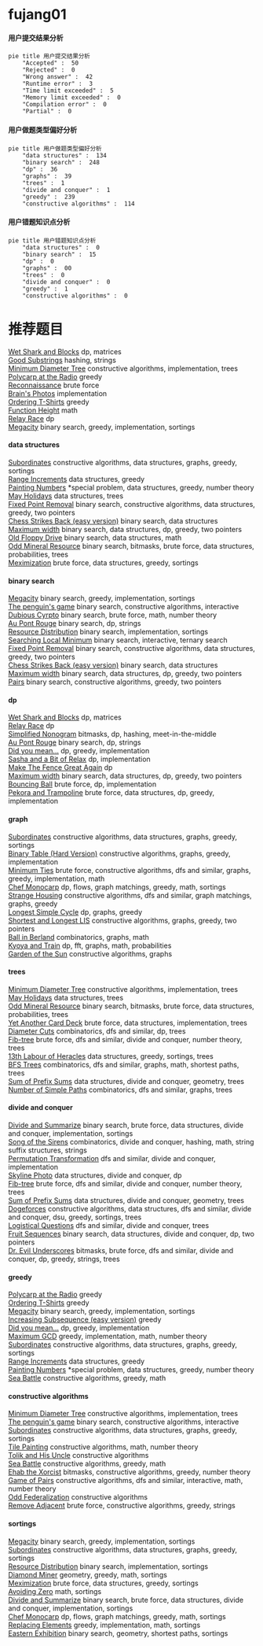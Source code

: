 # fujang01
<!-- tabs:start -->
#### **用户提交结果分析**

```mermaid
pie title 用户提交结果分析
    "Accepted" :  50
    "Rejected" :  0
    "Wrong answer" :  42
    "Runtime error" :  3
    "Time limit exceeded" :  5
    "Memory limit exceeded" :  0
    "Compilation error" :  0
    "Partial" :  0
```
#### **用户做题类型偏好分析**

```mermaid
pie title 用户做题类型偏好分析
    "data structures" :  134
    "binary search" :  248
    "dp" :  36
    "graphs" :  39
    "trees" :  1
    "divide and conquer" :  1
    "greedy" :  239
    "constructive algorithms" :  114
```
#### **用户错题知识点分析**

```mermaid
pie title 用户错题知识点分析
    "data structures" :  0
    "binary search" :  15
    "dp" :  0
    "graphs" :  00
    "trees" :  0
    "divide and conquer" :  0
    "greedy" :  1
    "constructive algorithms" :  0
```
<!-- tabs:end -->
# 推荐题目
[Wet Shark and Blocks](http://codeforces.com/problemset/problem/621/E)		dp,
                        matrices		  
[Good Substrings](http://codeforces.com/problemset/problem/316/G1)		hashing,
                        strings		  
[Minimum Diameter Tree](https://codeforces.com/contest/1086/problem/B)		constructive algorithms,
                        implementation,
                        trees		  
[Polycarp at the Radio](http://codeforces.com/problemset/problem/723/C)		greedy		  
[Reconnaissance](http://codeforces.com/problemset/problem/32/A)		brute force		  
[Brain's Photos](http://codeforces.com/problemset/problem/707/A)		implementation		  
[Ordering T-Shirts](http://codeforces.com/problemset/problem/859/F)		greedy		  
[Function Height](http://codeforces.com/problemset/problem/1036/A)		math		  
[Relay Race](http://codeforces.com/problemset/problem/213/C)		dp		  
[Megacity](http://codeforces.com/problemset/problem/424/B)		binary search,
                        greedy,
                        implementation,
                        sortings		  
<!-- tabs:start -->
#### **data structures**
[Subordinates](https://codeforces.com/contest/737/problem/C)		constructive algorithms,
                        data structures,
                        graphs,
                        greedy,
                        sortings		  
[Range Increments](http://codeforces.com/problemset/problem/174/C)		data structures,
                        greedy		  
[Painting Numbers](http://codeforces.com/problemset/problem/1488/G)		*special problem,
                        data structures,
                        greedy,
                        number theory		  
[May Holidays](https://codeforces.com/contest/966/problem/E)		data structures,
                        trees		  
[Fixed Point Removal](http://codeforces.com/problemset/problem/1404/C)		binary search,
                        constructive algorithms,
                        data structures,
                        greedy,
                        two pointers		  
[Chess Strikes Back (easy version)](http://codeforces.com/problemset/problem/1379/F1)		binary search,
                        data structures		  
[Maximum width](http://codeforces.com/problemset/problem/1492/C)		binary search,
                        data structures,
                        dp,
                        greedy,
                        two pointers		  
[Old Floppy Drive](http://codeforces.com/problemset/problem/1490/G)		binary search,
                        data structures,
                        math		  
[Odd Mineral Resource](http://codeforces.com/problemset/problem/1479/D)		binary search,
                        bitmasks,
                        brute force,
                        data structures,
                        probabilities,
                        trees		  
[Meximization](http://codeforces.com/problemset/problem/1497/A)		brute force,
                        data structures,
                        greedy,
                        sortings		  
#### **binary search**
[Megacity](http://codeforces.com/problemset/problem/424/B)		binary search,
                        greedy,
                        implementation,
                        sortings		  
[The penguin's game](http://codeforces.com/problemset/problem/835/E)		binary search,
                        constructive algorithms,
                        interactive		  
[Dubious Cyrpto](http://codeforces.com/problemset/problem/1379/B)		binary search,
                        brute force,
                        math,
                        number theory		  
[Au Pont Rouge](https://codeforces.com/contest/1315/problem/F)		binary search,
                        dp,
                        strings		  
[Resource Distribution](https://codeforces.com/contest/966/problem/B)		binary search,
                        implementation,
                        sortings		  
[Searching Local Minimum](http://codeforces.com/problemset/problem/1479/A)		binary search,
                        interactive,
                        ternary search		  
[Fixed Point Removal](http://codeforces.com/problemset/problem/1404/C)		binary search,
                        constructive algorithms,
                        data structures,
                        greedy,
                        two pointers		  
[Chess Strikes Back (easy version)](http://codeforces.com/problemset/problem/1379/F1)		binary search,
                        data structures		  
[Maximum width](http://codeforces.com/problemset/problem/1492/C)		binary search,
                        data structures,
                        dp,
                        greedy,
                        two pointers		  
[Pairs](http://codeforces.com/problemset/problem/1463/D)		binary search,
                        constructive algorithms,
                        greedy,
                        two pointers		  
#### **dp**
[Wet Shark and Blocks](http://codeforces.com/problemset/problem/621/E)		dp,
                        matrices		  
[Relay Race](http://codeforces.com/problemset/problem/213/C)		dp		  
[Simplified Nonogram](http://codeforces.com/problemset/problem/534/F)		bitmasks,
                        dp,
                        hashing,
                        meet-in-the-middle		  
[Au Pont Rouge](https://codeforces.com/contest/1315/problem/F)		binary search,
                        dp,
                        strings		  
[Did you mean...](http://codeforces.com/problemset/problem/858/C)		dp,
                        greedy,
                        implementation		  
[Sasha and a Bit of Relax](http://codeforces.com/problemset/problem/1109/A)		dp,
                        implementation		  
[Make The Fence Great Again](http://codeforces.com/problemset/problem/1221/D)		dp		  
[Maximum width](http://codeforces.com/problemset/problem/1492/C)		binary search,
                        data structures,
                        dp,
                        greedy,
                        two pointers		  
[Bouncing Ball](https://codeforces.com/contest/1457/problem/C)		brute force,
                        dp,
                        implementation		  
[Pekora and Trampoline](http://codeforces.com/problemset/problem/1491/C)		brute force,
                        data structures,
                        dp,
                        greedy,
                        implementation		  
#### **graph**
[Subordinates](https://codeforces.com/contest/737/problem/C)		constructive algorithms,
                        data structures,
                        graphs,
                        greedy,
                        sortings		  
[Binary Table (Hard Version)](http://codeforces.com/problemset/problem/1439/A2)		constructive algorithms,
                        graphs,
                        greedy,
                        implementation		  
[Minimum Ties](http://codeforces.com/problemset/problem/1487/C)		brute force,
                        constructive algorithms,
                        dfs and similar,
                        graphs,
                        greedy,
                        implementation,
                        math		  
[Chef Monocarp](http://codeforces.com/problemset/problem/1437/C)		dp,
                        flows,
                        graph matchings,
                        greedy,
                        math,
                        sortings		  
[Strange Housing](http://codeforces.com/problemset/problem/1470/D)		constructive algorithms,
                        dfs and similar,
                        graph matchings,
                        graphs,
                        greedy		  
[Longest Simple Cycle](http://codeforces.com/problemset/problem/1476/C)		dp,
                        graphs,
                        greedy		  
[Shortest and Longest LIS](http://codeforces.com/problemset/problem/1304/D)		constructive algorithms,
                        graphs,
                        greedy,
                        two pointers		  
[Ball in Berland](http://codeforces.com/problemset/problem/1475/C)		combinatorics,
                        graphs,
                        math		  
[Kyoya and Train](http://codeforces.com/problemset/problem/553/E)		dp,
                        fft,
                        graphs,
                        math,
                        probabilities		  
[Garden of the Sun](http://codeforces.com/problemset/problem/1495/C)		constructive algorithms,
                        graphs		  
#### **trees**
[Minimum Diameter Tree](https://codeforces.com/contest/1086/problem/B)		constructive algorithms,
                        implementation,
                        trees		  
[May Holidays](https://codeforces.com/contest/966/problem/E)		data structures,
                        trees		  
[Odd Mineral Resource](http://codeforces.com/problemset/problem/1479/D)		binary search,
                        bitmasks,
                        brute force,
                        data structures,
                        probabilities,
                        trees		  
[Yet Another Card Deck](http://codeforces.com/problemset/problem/1511/C)		brute force,
                        data structures,
                        implementation,
                        trees		  
[Diameter Cuts](http://codeforces.com/problemset/problem/1499/F)		combinatorics,
                        dfs and similar,
                        dp,
                        trees		  
[Fib-tree](http://codeforces.com/problemset/problem/1491/E)		brute force,
                        dfs and similar,
                        divide and conquer,
                        number theory,
                        trees		  
[13th Labour of Heracles](http://codeforces.com/problemset/problem/1466/D)		data structures,
                        greedy,
                        sortings,
                        trees		  
[BFS Trees](http://codeforces.com/problemset/problem/1495/D)		combinatorics,
                        dfs and similar,
                        graphs,
                        math,
                        shortest paths,
                        trees		  
[Sum of Prefix Sums](http://codeforces.com/problemset/problem/1303/G)		data structures,
                        divide and conquer,
                        geometry,
                        trees		  
[Number of Simple Paths](http://codeforces.com/problemset/problem/1454/E)		combinatorics,
                        dfs and similar,
                        graphs,
                        trees		  
#### **divide and conquer**
[Divide and Summarize](http://codeforces.com/problemset/problem/1461/D)		binary search,
                        brute force,
                        data structures,
                        divide and conquer,
                        implementation,
                        sortings		  
[Song of the Sirens](http://codeforces.com/problemset/problem/1466/G)		combinatorics,
                        divide and conquer,
                        hashing,
                        math,
                        string suffix structures,
                        strings		  
[Permutation Transformation](http://codeforces.com/problemset/problem/1490/D)		dfs and similar,
                        divide and conquer,
                        implementation		  
[Skyline Photo](https://codeforces.com/contest/1483/problem/C)		data structures,
                        divide and conquer,
                        dp		  
[Fib-tree](http://codeforces.com/problemset/problem/1491/E)		brute force,
                        dfs and similar,
                        divide and conquer,
                        number theory,
                        trees		  
[Sum of Prefix Sums](http://codeforces.com/problemset/problem/1303/G)		data structures,
                        divide and conquer,
                        geometry,
                        trees		  
[Dogeforces](http://codeforces.com/problemset/problem/1494/D)		constructive algorithms,
                        data structures,
                        dfs and similar,
                        divide and conquer,
                        dsu,
                        greedy,
                        sortings,
                        trees		  
[Logistical Questions](http://codeforces.com/problemset/problem/566/C)		dfs and similar,
                        divide and conquer,
                        trees		  
[Fruit Sequences](http://codeforces.com/problemset/problem/1428/F)		binary search,
                        data structures,
                        divide and conquer,
                        dp,
                        two pointers		  
[Dr. Evil Underscores](http://codeforces.com/problemset/problem/1285/D)		bitmasks,
                        brute force,
                        dfs and similar,
                        divide and conquer,
                        dp,
                        greedy,
                        strings,
                        trees		  
#### **greedy**
[Polycarp at the Radio](http://codeforces.com/problemset/problem/723/C)		greedy		  
[Ordering T-Shirts](http://codeforces.com/problemset/problem/859/F)		greedy		  
[Megacity](http://codeforces.com/problemset/problem/424/B)		binary search,
                        greedy,
                        implementation,
                        sortings		  
[Increasing Subsequence (easy version)](http://codeforces.com/problemset/problem/1157/C1)		greedy		  
[Did you mean...](http://codeforces.com/problemset/problem/858/C)		dp,
                        greedy,
                        implementation		  
[Maximum GCD](http://codeforces.com/problemset/problem/1370/A)		greedy,
                        implementation,
                        math,
                        number theory		  
[Subordinates](https://codeforces.com/contest/737/problem/C)		constructive algorithms,
                        data structures,
                        graphs,
                        greedy,
                        sortings		  
[Range Increments](http://codeforces.com/problemset/problem/174/C)		data structures,
                        greedy		  
[Painting Numbers](http://codeforces.com/problemset/problem/1488/G)		*special problem,
                        data structures,
                        greedy,
                        number theory		  
[Sea Battle](http://codeforces.com/problemset/problem/729/D)		constructive algorithms,
                        greedy,
                        math		  
#### **constructive algorithms**
[Minimum Diameter Tree](https://codeforces.com/contest/1086/problem/B)		constructive algorithms,
                        implementation,
                        trees		  
[The penguin's game](http://codeforces.com/problemset/problem/835/E)		binary search,
                        constructive algorithms,
                        interactive		  
[Subordinates](https://codeforces.com/contest/737/problem/C)		constructive algorithms,
                        data structures,
                        graphs,
                        greedy,
                        sortings		  
[Tile Painting](https://codeforces.com/contest/1243/problem/C)		constructive algorithms,
                        math,
                        number theory		  
[Tolik and His Uncle](http://codeforces.com/problemset/problem/1179/B)		constructive algorithms		  
[Sea Battle](http://codeforces.com/problemset/problem/729/D)		constructive algorithms,
                        greedy,
                        math		  
[Ehab the Xorcist](http://codeforces.com/problemset/problem/1325/D)		bitmasks,
                        constructive algorithms,
                        greedy,
                        number theory		  
[Game of Pairs](http://codeforces.com/problemset/problem/1404/D)		constructive algorithms,
                        dfs and similar,
                        interactive,
                        math,
                        number theory		  
[Odd Federalization](http://codeforces.com/problemset/problem/1070/L)		constructive algorithms		  
[Remove Adjacent](http://codeforces.com/problemset/problem/1321/C)		brute force,
                        constructive algorithms,
                        greedy,
                        strings		  
#### **sortings**
[Megacity](http://codeforces.com/problemset/problem/424/B)		binary search,
                        greedy,
                        implementation,
                        sortings		  
[Subordinates](https://codeforces.com/contest/737/problem/C)		constructive algorithms,
                        data structures,
                        graphs,
                        greedy,
                        sortings		  
[Resource Distribution](https://codeforces.com/contest/966/problem/B)		binary search,
                        implementation,
                        sortings		  
[Diamond Miner](https://codeforces.com/contest/1496/problem/C)		geometry,
                        greedy,
                        math,
                        sortings		  
[Meximization](http://codeforces.com/problemset/problem/1497/A)		brute force,
                        data structures,
                        greedy,
                        sortings		  
[Avoiding Zero](http://codeforces.com/problemset/problem/1427/A)		math,
                        sortings		  
[Divide and Summarize](http://codeforces.com/problemset/problem/1461/D)		binary search,
                        brute force,
                        data structures,
                        divide and conquer,
                        implementation,
                        sortings		  
[Chef Monocarp](http://codeforces.com/problemset/problem/1437/C)		dp,
                        flows,
                        graph matchings,
                        greedy,
                        math,
                        sortings		  
[Replacing Elements](http://codeforces.com/problemset/problem/1473/A)		greedy,
                        implementation,
                        math,
                        sortings		  
[Eastern Exhibition](http://codeforces.com/problemset/problem/1486/B)		binary search,
                        geometry,
                        shortest paths,
                        sortings		  
<!-- tabs:end -->
